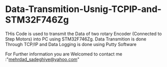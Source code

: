 # Data-Transmition-Usnig-TCPIP-and-STM32F746Zg
 THis Code is used to transmit the Data of two rotary Encoder (Connected to Step Motors) into PC using STM32F746Zg. Data Transmition is done Through TCP/IP and Data Logging is done using Putty Software
 
 For Further information you are Welcomed to contact me :"mehrdad_sadeghiye@yahoo.com"
